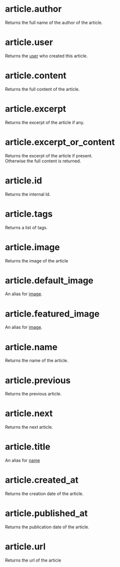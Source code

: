 # article.author

Returns the full name of the author of the article.

# article.user

Returns the [user](user.md) who created this article.

# article.content

Returns the full content of the article.

# article.excerpt

Returns the excerpt of the article if any.

# article.excerpt_or_content

Returns the excerpt of the article if present.  
Otherwise the full content is returned.

# article.id

Returns the internal Id.

# article.tags

Returns a list of tags.

# article.image

Returns the image of the article

# article.default_image

An alias for [image](article.md#article.image).

# article.featured_image

An alias for [image](article.md#article.image).

# article.name

Returns the name of the article.

# article.previous

Returns the previous article.

# article.next

Returns the next article.

# article.title

An alias for [name](article.md#article.name)

# article.created_at

Returns the creation date of the article.

# article.published_at

Returns the publication date of the article.

# article.url

Returns the url of the article

